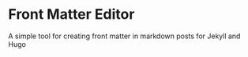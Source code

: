 # Front Matter Editor
A simple tool for creating front matter in markdown posts for Jekyll and Hugo

